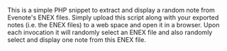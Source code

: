 This is a simple PHP snippet to extract and display a random note from Evenote's ENEX files. Simply upload this script along with your exported notes (i.e. the ENEX files) to a web space and open it in a browser. Upon each invocation it will randomly select an ENEX file and also randomly select and display one note from this ENEX file.
